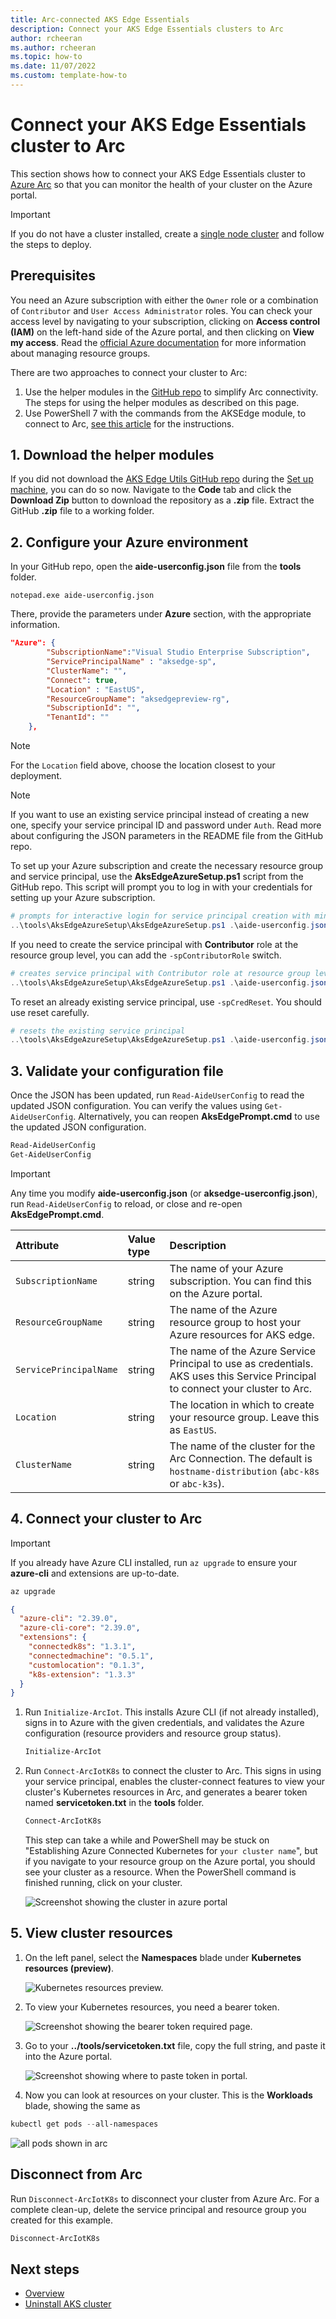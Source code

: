 ```yaml
---
title: Arc-connected AKS Edge Essentials
description: Connect your AKS Edge Essentials clusters to Arc
author: rcheeran
ms.author: rcheeran
ms.topic: how-to
ms.date: 11/07/2022
ms.custom: template-how-to
---
```


# Connect your AKS Edge Essentials cluster to Arc

This section shows how to connect your AKS Edge Essentials cluster to [Azure Arc](/azure/azure-arc/kubernetes/overview) so that you can monitor the health of your cluster on the Azure portal.

> [!IMPORTANT]
> If you do not have a cluster installed, create a [single node cluster](aks-edge-howto-single-node-deployment.md) and follow the steps to deploy.

## Prerequisites

You need an Azure subscription with either the `Owner` role or a combination of `Contributor` and `User Access Administrator` roles. You can check your access level by navigating to your subscription, clicking on **Access control (IAM)** on the left-hand side of the Azure portal, and then clicking on **View my access**. Read the [official Azure documentation](/azure/azure-resource-manager/management/manage-resource-groups-portal) for more information about managing resource groups.

There are two approaches to connect your cluster to Arc:

1. Use the helper modules in the [GitHub repo](https://github.com/Azure/aks-edge-utils/tree/main/tools/modules/AksEdgeAzureSetup) to simplify Arc connectivity. The steps for using the helper modules as described on this page.
2. Use PowerShell 7 with the commands from the AKSEdge module, to connect to Arc, [see this article](./aks-edge-howto-more-configs.md) for the instructions.

## 1. Download the helper modules

If you did not download the [AKS Edge Utils GitHub repo](https://github.com/Azure/aks-edge-utils) during the [Set up machine](./aks-edge-howto-setup-machine.md), you can do so now. Navigate to the **Code** tab and click the **Download Zip** button to download the repository as a **.zip** file. Extract the GitHub **.zip** file to a working folder.

## 2. Configure your Azure environment

In your GitHub repo, open the **aide-userconfig.json** file from the **tools** folder.

```shell
notepad.exe aide-userconfig.json
```

There, provide the parameters under **Azure** section, with the appropriate information.

```json
"Azure": {
        "SubscriptionName":"Visual Studio Enterprise Subscription",
        "ServicePrincipalName" : "aksedge-sp",
        "ClusterName": "",
        "Connect": true,
        "Location" : "EastUS",
        "ResourceGroupName": "aksedgepreview-rg",
        "SubscriptionId": "",
        "TenantId": ""
    },

```

>[!NOTE]
> For the `Location` field above, choose the location closest to your deployment.

>[!NOTE]
> If you want to use an existing service principal instead of creating a new one, specify your service principal ID and password under `Auth`. Read more about configuring the JSON parameters in the README file from the GitHub repo.

To set up your Azure subscription and create the necessary resource group and service principal, use the **AksEdgeAzureSetup.ps1** script from the GitHub repo. This script will prompt you to log in with your credentials for setting up your Azure subscription.

```powershell
# prompts for interactive login for service principal creation with minimal privileges
..\tools\AksEdgeAzureSetup\AksEdgeAzureSetup.ps1 .\aide-userconfig.json
```

If you need to create the service principal with **Contributor** role at the resource group level, you can add the `-spContributorRole` switch.

```powershell
# creates service principal with Contributor role at resource group level
..\tools\AksEdgeAzureSetup\AksEdgeAzureSetup.ps1 .\aide-userconfig.json -spContributorRole
```

To reset an already existing service principal, use `-spCredReset`. You should use reset carefully.

```powershell
# resets the existing service principal
..\tools\AksEdgeAzureSetup\AksEdgeAzureSetup.ps1 .\aide-userconfig.json -spCredReset
```

## 3. Validate your configuration file

Once the JSON has been updated, run `Read-AideUserConfig` to read the updated JSON configuration. You can verify the values using `Get-AideUserConfig`. Alternatively, you can reopen **AksEdgePrompt.cmd** to use the updated JSON configuration.

```powershell
Read-AideUserConfig
Get-AideUserConfig
```

> [!IMPORTANT]
> Any time you modify **aide-userconfig.json** (or **aksedge-userconfig.json**), run `Read-AideUserConfig` to reload, or close and re-open **AksEdgePrompt.cmd**.

| Attribute | Value type      |  Description |
| :------------ |:-----------|:--------|
|`SubscriptionName` | string | The name of your Azure subscription. You can find this on the Azure portal.|
|`ResourceGroupName` | string | The name of the Azure resource group to host your Azure resources for AKS edge.|
|`ServicePrincipalName` | string | The name of the Azure Service Principal to use as credentials. AKS uses this Service Principal to connect your cluster to Arc.|
|`Location` | string | The location in which to create your resource group. Leave this as `EastUS`. |
|`ClusterName` | string | The name of the cluster for the Arc Connection. The default is `hostname-distribution` (`abc-k8s` or `abc-k3s`). |

## 4. Connect your cluster to Arc

> [!IMPORTANT]
> If you already have Azure CLI installed, run `az upgrade` to ensure your **azure-cli** and extensions are up-to-date.

```cmd
az upgrade
```

```json
{
  "azure-cli": "2.39.0",
  "azure-cli-core": "2.39.0",
  "extensions": {
    "connectedk8s": "1.3.1",
    "connectedmachine": "0.5.1",
    "customlocation": "0.1.3",
    "k8s-extension": "1.3.3"
  }
}
```

1. Run `Initialize-ArcIot`. This installs Azure CLI (if not already installed), signs in to Azure with the given credentials, and validates the Azure configuration (resource providers and resource group status).

   ```powershell
   Initialize-ArcIot
   ```

2. Run `Connect-ArcIotK8s` to connect the cluster to Arc. This signs in using your service principal, enables the cluster-connect features to view your cluster's Kubernetes resources in Arc, and generates a bearer token named **servicetoken.txt** in the **tools** folder.

   ```powershell
   Connect-ArcIotK8s
   ```

   This step can take a while and PowerShell may be stuck on "Establishing Azure Connected Kubernetes for `your cluster name`", but if you navigate to your resource group on the Azure portal, you should see your cluster as a resource. When the PowerShell command is finished running, click on your cluster.

   ![Screenshot showing the cluster in azure portal](media/aks-edge/cluster-in-az-portal.png)

## 5. View cluster resources

1. On the left panel, select the **Namespaces** blade under **Kubernetes resources (preview)**.

   ![Kubernetes resources preview.](media/aks-edge/kubernetes-resources-preview.png)

2. To view your Kubernetes resources, you need a bearer token.

   ![Screenshot showing the bearer token required page.](media/aks-edge/bearer-token-required.png)

3. Go to your **../tools/servicetoken.txt** file, copy the full string, and paste it into the Azure portal.

   ![Screenshot showing where to paste token in portal.](media/aks-edge/bearer-token-in-portal.png)

4. Now you can look at resources on your cluster. This is the **Workloads** blade, showing the same as

```powershell
kubectl get pods --all-namespaces
```

![all pods shown in arc](media/aks-edge/all-pods-in-arc.png)

## Disconnect from Arc

Run `Disconnect-ArcIotK8s` to disconnect your cluster from Azure Arc. For a complete clean-up, delete the service principal and resource group you created for this example.

```powershell
Disconnect-ArcIotK8s
```

## Next steps

- [Overview](aks-edge-overview.md)
- [Uninstall AKS cluster](aks-edge-howto-uninstall.md)
